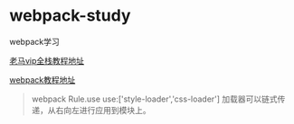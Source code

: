 # webpack-study
webpack学习

[老马vip全栈教程地址](https://malun666.github.io/aicoder_vip_doc/#/)

[webpack教程地址](https://malun666.github.io/aicoder_vip_doc/#/pages/vip_2webpack?id=mode-%E5%BC%80%E5%8F%91%E6%A8%A1%E5%BC%8F)

>webpack Rule.use use:['style-loader','css-loader'] 加载器可以链式传递，从右向左进行应用到模块上。
